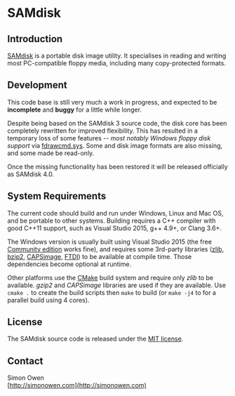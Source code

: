 # SAMdisk


## Introduction

[SAMdisk](http://simonowen.com/samdisk/) is a portable disk image utility. It specialises in reading and writing most PC-compatible floppy media, including many copy-protected formats.


## Development

This code base is still very much a work in progress, and expected to be **incomplete** and **buggy** for a little while longer.

Despite being based on the SAMdisk 3 source code, the disk core has been completely rewritten for improved flexibility. This has resulted in a temporary loss of some features -- *most notably Windows floppy disk support* via [fdrawcmd.sys](http://simonowen.com/fdrawcmd/). Some and disk image formats are also missing, and some made be read-only.

Once the missing functionality has been restored it will be released officially as SAMdisk 4.0.


## System Requirements

The current code should build and run under Windows, Linux and Mac OS, and be portable to other systems. Building requires a C++ compiler with good C++11 support, such as Visual Studio 2015, g++ 4.9+, or Clang 3.6+.

The Windows version is usually built using Visual Studio 2015 (the free [Community edition](https://www.visualstudio.com/products/visual-studio-community-vs) works fine), and requires some 3rd-party libraries ([zlib](http://zlib.net/), [bzip2](http://www.bzip.org/), [CAPSimage](http://www.softpres.org/download), [FTDI](http://www.ftdichip.com/Drivers/D2XX.htm)) to be available at compile time. Those dependencies become optional at runtime.

Other platforms use the [CMake](https://cmake.org/) build system and require only *zlib* to be available. *gzip2* and *CAPSimage* libraries are used if they are available. Use `cmake .` to create the build scripts then `make` to build (or `make -j4` to for a parallel build using 4 cores).


## License

The SAMdisk source code is released under the [MIT license](https://tldrlegal.com/license/mit-license).


## Contact

Simon Owen  
[http://simonowen.com](http://simonowen.com)
